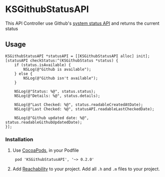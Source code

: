 # KSGithubStatusAPI

This API Controller use Github's [system status API](https://github.com/blog/1348-github-system-status-api) and returns the current status


## Usage

```objc
KSGithubStatusAPI *statusAPI = [[KSGithubStatusAPI alloc] init];
[statusAPI checkStatus:^(KSGithubStatus *status) {
    if (status.isAvailable) {
        NSLog(@"Github is available");
    } else {
        NSLog(@"Github isn't available");
    }

    NSLog(@"Status: %@", status.status);
    NSLog(@"Details: %@", status.details);

    NSLog(@"Last Checked: %@", status.readableCreatedAtDate);
    NSLog(@"Last Checked: %@", statusAPI.readableLastCheckedDate);

    NSLog(@"Github updated date: %@", status.readableGithubUpdatedDate);
}];
```

### Installation

1. Use [CocoaPods](http://cocoapods.org/), in your Podfile

		pod 'KSGithubStatusAPI', '~> 0.2.0'

2. Add [Reachability](https://github.com/tonymillion/Reachability) to your project. Add all `.h` and `.m` files to your project.
